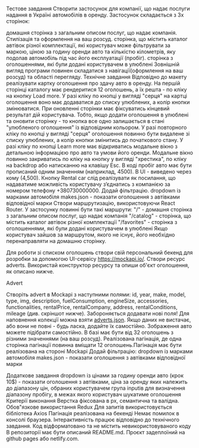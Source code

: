 Тестове завдання Створити застосунок для компанії, що надає послуги надання в
Україні автомобілів в оренду. Застосунок складається з 3х сторінок:

домашня сторінка з загальним описом послуг, що надає компанія. Стилізація та
оформлення на ваш розсуд. сторінка, що містить каталог автівок різної
комплектації, які користувач може фільтрувати за маркою, ціною за годину оренди
авто та кількістю кілометрів, яку подолав автомобіль під час його експлуатації
(пробіг). сторінка з оголошеннями, які були додані користувачем в улюблені
Зовнішній вигляд програми повинен складатися з навігації(оформлення на ваш
розсуд) та області перегляду. Технічне завдання Відповідно до макету реалізувати
картку оголошення про здачу авто в оренду. На першій сторінці каталогу має
рендеритися 12 оголошень, а їх решта - по кліку на кнопку Load more. У разі
кліку по кнопці у вигляді "серця" на картці оголошення воно має додаватися до
списку улюблених, а колір кнопки змінюватися. При оновленні сторінки має
фіксуватись кінцевий результат дій користувача. Тобто, якщо додати оголошення в
улюблені та оновити сторінку - то кнопка все одно залишається в стані
"улюбленого оголошення" із відповідним кольором. У разі повторного кліку по
кнопці у вигляді "серця" оголошення повинно бути видалене зі списку улюблених, а
колір кнопки змінитись до початкового стану. У разі кліку по кнопці Learn more
має відкриватись модальне вікно з детальною інформацією про авто та умови його
оренди. Модальне вікно повинно закриватись по кліку на кнопку у вигляді
"хрестика", по кліку на backdrop або натисканню на клавішу Esc. В коді пробіг
авто має бути прописаний одним значенням (наприклад, 4500). В UI - виведено
через кому (4,500). Кнопку Rental car слід реалізувати як посилання, що
надаватиме можливість користувачу зʼєднатись з компанією за номером телефону
+380730000000. Додай фільтрацію. dropdown із марками автомобіля makes.json -
показати оголошення з автівками відповідної марки Створи маршрутизацію,
використовуючи React Router. У застосунку повинні бути такі маршрути: "/" -
домашня сторінка з загальним описом послуг, що надає компанія "/catalog" -
сторінка, що містить каталог автівок різної комплектації "/favorites" - сторінка
з оголошеннями, які були додані користувачем в улюблені Якщо користувач зайшов
за маршрутом, якого не існує, його необхідно перенаправляти на домашню сторінку.

Для роботи зі списком оголошень створи свій персональний бекенд для розробки за
допомогою UI-сервісу https://mockapi.io/. Створи ресурс adverts. Використай
конструктор ресурсу та опиши об'єкт оголошення, як описано нижче.

Advert

Створіть advert в Mockapi з наступними полями: id, year, make, model, type, img,
description, fuelConsumption, engineSize, accessories, functionalities,
rentalPrice, rentalCompany, address, rentalConditions, mileage (див. скріншот
нижче). Забороняється додавати нові поля! Для наповнення колекції можна взяти
[adverts.json](https://drive.google.com/file/d/1sDtZQX4awbRiqa5mSagngqKBZeMMRUMO/view).
Якщо даних не вистачає, або вони не повні - будь ласка, додайте їх самостійно.
Зображення авто можете підібрати самостійно. В базі має бути від 32 оголошень з
різними значеннями (на ваш розсуд). Реалізована пагінація, де одна сторінка
пагінації повинна вміщати 12 оголошень.Пагінація має бути реалізована на стороні
Mockapi Додай фільтрацію: dropdown із марками автомобіля makes.json - показати
оголошення з автівками відповідної марки

Додаткове завдання dropdown із цінами за годину оренди авто (крок 10$) -
показати оголошення з автівками, ціна за оренду яких належить до діапазону цін,
обраних користувачем група inputів для визначення діапазону пробігу, в межах
якого користувач шукатиме оголошення Критерії виконання Верстка фіксована в рх,
семантична та валідна. Обов"язкове використання Redux Для запитів
використовується бібліотека Axios Пагінація реалізована на бекенді Немає помилок
в консолі браузера. Інтерактивність працює відповідно до технічного завдання.
Код відформатовано та не містить невикористовуваного коду В репозиторії має бути
описаний README.md. Проєкт задеплоїний на github pages або netlify.com.
